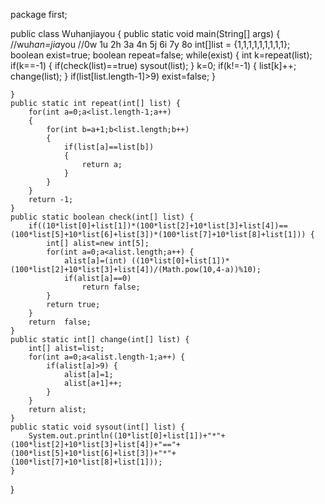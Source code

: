 package first;

public class Wuhanjiayou {
	public static void main(String[] args) {
		//wu*han=jia*you
		//0w 1u 2h 3a 4n 5j 6i 7y 8o
		int[]list = {1,1,1,1,1,1,1,1,1};
		boolean exist=true;
		boolean repeat=false;
		while(exist) {
			int k=repeat(list);
			if(k==-1) {
				if(check(list)==true)
					sysout(list);
			}
					k=0;
			if(k!=-1) {
				list[k]++;
				change(list);
			}
			if(list[list.length-1]>9)
				exist=false;
		}
		
	}
	public static int repeat(int[] list) {
		for(int a=0;a<list.length-1;a++)
		{
			for(int b=a+1;b<list.length;b++)
			{
				if(list[a]==list[b])
				{
					return a;
				}
			}
		}
		return -1;
	}
	public static boolean check(int[] list) {
		if((10*list[0]+list[1])*(100*list[2]+10*list[3]+list[4])==(100*list[5]+10*list[6]+list[3])*(100*list[7]+10*list[8]+list[1])) {
			int[] alist=new int[5];
			for(int a=0;a<alist.length;a++) {
				alist[a]=(int) ((10*list[0]+list[1])*(100*list[2]+10*list[3]+list[4])/(Math.pow(10,4-a))%10);
				if(alist[a]==0)
					return false;
			}
			return true;
		}
		return  false;
	}
	public static int[] change(int[] list) {
		int[] alist=list;
		for(int a=0;a<alist.length-1;a++) {
			if(alist[a]>9) {
				alist[a]=1;
				alist[a+1]++;
			}
		}
		return alist;
	}
	public static void sysout(int[] list) {
		System.out.println((10*list[0]+list[1])+"*"+(100*list[2]+10*list[3]+list[4])+"=="+(100*list[5]+10*list[6]+list[3])+"*"+(100*list[7]+10*list[8]+list[1]));
	}
}
